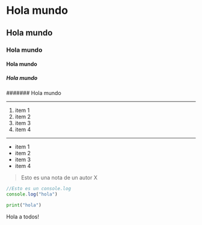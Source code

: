 # Hola mundo
## Hola mundo
### Hola mundo
#### Hola mundo
##### Hola mundo
####### Hola mundo

---

1) item 1
2) item 2
3) item 3
4) item 4

---

- item 1
- item 2
- item 3
- item 4

> Esto es una nota de un autor X

```js
//Esto es un console.log
console.log("hola")
```

```python
print("hola")
```



Hola a todos!
